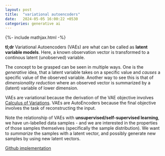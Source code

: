 ```yaml
---
layout: post
title:  "variational autoencoders"
date:   2024-05-05 16:00:22 +0530
categories: generative ai
---
```

{%- include mathjax.html -%}

**tl;dr** Variational Autoencoders (VAEs) are what can be called as **latent variable models**. Here, a known observation vector is transformed to a continous latent (unobserved) variable. <br>

The concept to be grasped can be seen in multiple ways. One is the *generative* idea, that a latent variable takes on a specific value and *causes* a specific value of the observed variable. Another way to see this is that of *dimensionality reduction* where an observed vector is summarized by a (latent) variable of lower dimension. <br> 

VAEs are variational because the derivation of the VAE objective involves [Calculus of Variations](https://en.wikipedia.org/wiki/Calculus_of_variations). VAEs are AutoEncoders because the final objective involves the task of reconstructing the input.<br> 

Note the relationship of VAEs with **unsupervised/self-supervised learning**, we have un-labelled data samples - and we are interested in the properties of those samples themselves (specifically the sample distribution). We want to *summarize* the samples with a latent vector, and possibly generate new samples by using new latent vectors.

[Github implementation](https://github.com/DhruvBhardwaj/variational_ae)